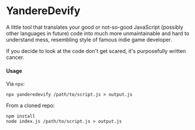 # YandereDevify

A little tool that translates your good or not-so-good JavaScript (possibly other languages in future) code into much more unmaintainable and hard to understand mess, resembling style of famous indie game developer.

If you decide to look at the code don't get scared, it's purposefully written cancer.

#### Usage

Via `npx`:
```
npx yanderedevify /path/to/script.js > output.js
```

From a cloned repo:

```
npm install
node index.js /path/to/script.js > output.js
```
